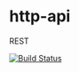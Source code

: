 # http-api
REST

[![Build Status](https://travis-ci.org/furystack/http-api.svg?branch=master)](https://travis-ci.org/furystack/http-api)